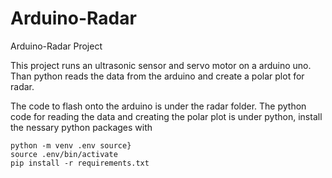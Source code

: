 # Arduino-Radar
Arduino-Radar Project

This project runs an ultrasonic sensor and servo motor on a arduino uno.
Than python reads the data from the arduino and create a polar plot for radar.

The code to flash onto the arduino is under the radar folder.
The python code for reading the data and creating the polar plot is under python, install the nessary python packages with
```
python -m venv .env source}
source .env/bin/activate
pip install -r requirements.txt
```
